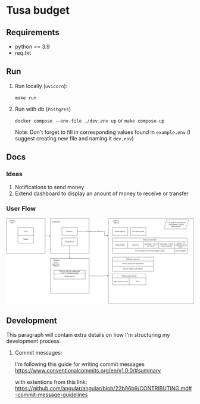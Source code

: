 # Tusa budget

## Requirements

* python == 3.9
* req.txt

## Run

1. Run locally (`uvicorn`):

    `make run`

2. Run with db (`Postgres`)

    `docker compose --env-file ./dev.env up` or `make compose-up`

    Note:
        Don't forget to fill in corresponding values found in `example.env` (I suggest creating new file and naming it `dev.env`)

## Docs

### Ideas

1. Notifications to send money
2. Extend dashboard to display an anount of money to receive or transfer

### User Flow

![User Flow diagram](./docs/userflow.jpg "User Flow diagram")

## Development

This paragraph will contain extra details on how I'm structuring my development process.

1. Commit messages:

    I'm following this guide for writing commit messages https://www.conventionalcommits.org/en/v1.0.0/#summary 
    
    with extentions from this link: https://github.com/angular/angular/blob/22b96b9/CONTRIBUTING.md#-commit-message-guidelines 